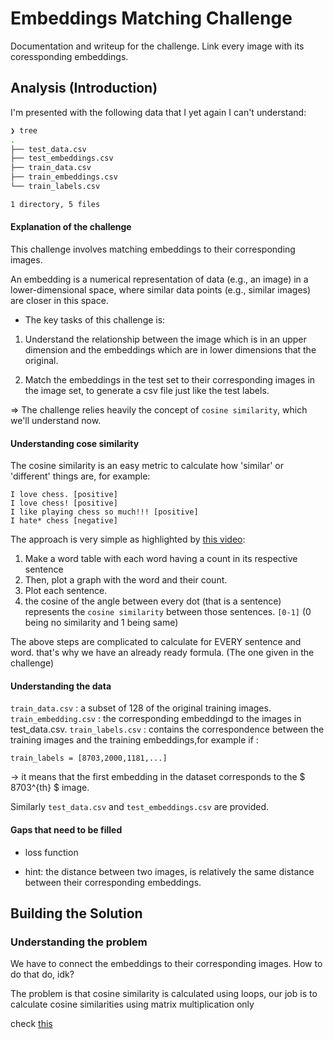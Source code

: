 # Embeddings Matching Challenge

Documentation and writeup for the challenge.
Link every image with its coressponding embeddings.

## Analysis (Introduction)

I'm presented with the following data that I yet again I can't understand:

```bash
❯ tree
.
├── test_data.csv
├── test_embeddings.csv
├── train_data.csv
├── train_embeddings.csv
└── train_labels.csv

1 directory, 5 files
```

#### Explanation of the challenge

This challenge involves matching embeddings to their corresponding images.

An embedding is a numerical representation of data (e.g., an image) in a lower-dimensional
space, where similar data points (e.g., similar images) are closer in this space.

- The key tasks of this challenge is:

1. Understand the relationship between the image which is in an upper dimension
and the embeddings which are in lower dimensions that the original.

2. Match the embeddings in the test set to their corresponding images in the
image set, to generate a csv file just like the test labels.

=> The challenge relies heavily the concept of `cosine similarity`, which we'll
understand now.

#### Understanding cose similarity

The cosine similarity is an easy metric to calculate how 'similar' or 'different'
things are, for example:

```
I love chess. [positive]
I love chess! [positive]
I like playing chess so much!!! [positive]
I hate* chess [negative]
```

The approach is very simple as highlighted by [this video](https://www.youtube.com/watch?v=e9U0QAFbfLI):

1. Make a word table with each word having a count in its respective sentence
2. Then, plot a graph with the word and their count.
3. Plot each sentence.
4. the cosine of the angle between every dot (that is a sentence) represents the `cosine similarity`
between those sentences. `[0-1]` (0 being no similarity and 1 being same)

The above steps are complicated to calculate for EVERY sentence and word. that's why
we have an already ready formula. (The one given in the challenge)

#### Understanding the data

`train_data.csv` : a subset of 128 of the original training images.
`train_embedding.csv` : the corresponding embeddingd to the images in test_data.csv.
`train_labels.csv` : contains the correspondence between the training images and the training embeddings,for example if :

```
train_labels = [8703,2000,1181,...]
```
-> it means that the first embedding in the dataset corresponds to the $ 8703^{th} $ image.

Similarly `test_data.csv` and `test_embeddings.csv` are provided.

#### Gaps that need to be filled

- loss function

- hint: the distance between two images, is relatively the same distance between
their corresponding embeddings.

## Building the Solution

### Understanding the problem

We have to connect the embeddings to their corresponding images. How to do that do, idk?

The problem is that cosine similarity is calculated using loops, our job is to calculate
cosine similarities using matrix multiplication only

check [this](https://stats.stackexchange.com/questions/160080/calculating-cosine-similarity-with-matrix-decomposition-matrix-multiplication-w/161267#161267)
